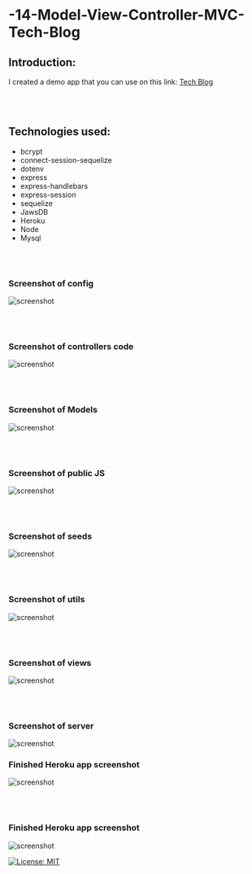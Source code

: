 # -14-Model-View-Controller-MVC-Tech-Blog
## Introduction:


I created a demo app that you can use on this link:
 [Tech Blog](https://vast-tundra-79667.herokuapp.com/)

<br>
<br>


## Technologies used:

* bcrypt
* connect-session-sequelize
* dotenv
* express
* express-handlebars
* express-session
* sequelize
* JawsDB
* Heroku
* Node
* Mysql
<br>
<br>


### Screenshot of config
![screenshot](assets/img/config.JPG)

<br>
<br>

### Screenshot of controllers code
![screenshot](assets/img/routes.JPG)

<br>
<br>

### Screenshot of Models
![screenshot](assets/img/models.JPG)

<br>
<br>

### Screenshot of public JS
![screenshot](assets/img/JS.JPG)

<br>
<br>

### Screenshot of seeds
![screenshot](assets/img/seeds.JPG)

<br>
<br>


### Screenshot of utils
![screenshot](assets/img/utils.JPG)

<br>
<br>

### Screenshot of views
![screenshot](assets/img/views.JPG)

<br>
<br>

### Screenshot of server
![screenshot](assets/img/server.JPG)


### Finished Heroku app screenshot
![screenshot](assets/img/final1.png)

<br>
<br>

### Finished Heroku app screenshot
![screenshot](assets/img/final2.png)

[![License: MIT](https://img.shields.io/badge/License-MIT-yellow.svg)](https://opensource.org/licenses/MIT)